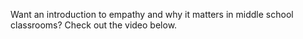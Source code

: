 Want an introduction to empathy and why it matters in middle school classrooms? Check out the video below.
